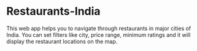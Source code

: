 # Restaurants-India
This web app helps you to navigate through restaurants in major cities of India.
You can set filters like city, price range, minimum ratings and it will display the restaurant locations on the map.
